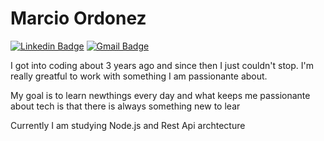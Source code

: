 # Marcio Ordonez

[![Linkedin Badge](https://img.shields.io/badge/-Marcio%20Ordonez-6633cc?style=flat-square&logo=Linkedin&logoColor=white&link=https://www.linkedin.com/in/marcio-ordonez/)](https://www.linkedin.com/in/marcio-ordonez/) 
[![Gmail Badge](https://img.shields.io/badge/marcio.v.ordonez@gmail.com-6633cc?style=flat-square&logo=Gmail&logoColor=white&link=mailto:marcio.v.ordonez@gmail.com)](mailto:marcio.v.ordonez@gmail.com)

<p> I got into coding about 3 years ago and since then I just couldn't stop. I'm really greatful to work with something I am passionante about.
</p>
<p>My goal is to learn newthings every day and what keeps me passionante about tech is that there is always something new to lear
</p>
<p>Currently I am studying Node.js and Rest Api archtecture 
</p>
